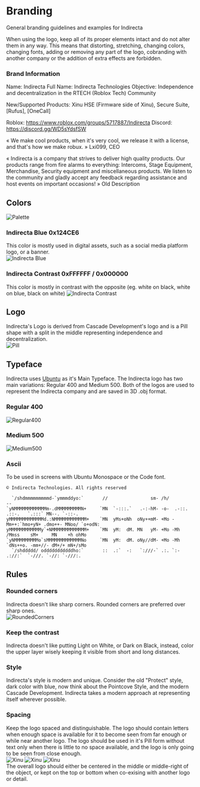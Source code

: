 # Branding
General branding guidelines and examples for Indirecta

When using the logo, keep all of its proper elements intact and do not alter them in any way. This means that distorting, 
stretching, changing colors, changing fonts, adding or removing any part of the logo, 
cobranding with another company or the addition of extra effects are forbidden.


### Brand Information

Name: Indirecta
Full Name: Indirecta Technologies
Objective: Independence and decentralization in the RTECH (Roblox Tech) Community

New/Supported Products: Xinu HSE (Firmware side of Xinu), Secure Suite, [Rufus], [OneCall]

Roblox: https://www.roblox.com/groups/5717887/Indirecta
Discord: https://discord.gg/WD5sYdsfSW

« We make cool products, when it's very cool, we release it with a license, and that's how we make robux. »  Lxi099, CEO

« Indirecta is a company that strives to deliver high quality  products.
Our products range from fire alarms to everything: Intercoms, Stage Equipment, Merchandise, Security equipment and miscellaneous products.
We listen to the community and gladly accept any feedback regarding assistance and host events on important occasions! » Old Description 

## Colors
![Palette](https://raw.githubusercontent.com/Indirecta-Technologies/branding/main/colorpalette.png)
### Indirecta Blue 0x124CE6
This color is mostly used in digital assets, such as a social media platform logo, or a banner.  
![Indirecta Blue](https://raw.githubusercontent.com/Indirecta-Technologies/branding/main/indirectablue.png)
### Indirecta Contrast 0xFFFFFF / 0x000000
This color is mostly in contrast with the opposite (eg. white on black, white on blue, black on white)
![Indirecta Contrast](https://raw.githubusercontent.com/Indirecta-Technologies/branding/main/indirectacontrast.png)

## Logo
Indirecta's Logo is derived from Cascade Development's logo and is a Pill shape with a split in the middle representing independence and decentralization.  
![Pill](https://raw.githubusercontent.com/Indirecta-Technologies/branding/main/indirectalogopill.png)

## Typeface
Indirecta uses [Ubuntu](https://design.ubuntu.com/font/) as it's Main Typeface.
The Indirecta logo has two main variations: Regular 400 and Medium 500.
Both of the logos are used to represent the Indirecta company and are saved in 3D .obj format.

### Regular 400  
![Regular400](https://raw.githubusercontent.com/Indirecta-Technologies/branding/main/indirectalogoregular400.png)

### Medium 500  
![Medium500](https://raw.githubusercontent.com/Indirecta-Technologies/branding/main/indirectalogomedium500.png)

### Ascii
To be used in screens with Ubuntu Monospace or the Code font.
```
© Indirecta Technologies. All rights reserved

  `/shdmmmmmmmmmd-`ymmmddyo:`       //                sm- /h/                        --             
`yNMMMMMMMMMMMMm-.dMMMMMMMMMN+     `MN  `-:::.`   .-:-hM- -o-  .-::.  .::-.   `.:::` MN--. `-::-.   
yMMMMMMMMMMMMMd.:NMMMMMMMMMMMM+    `MN  yMs+oNh  oNy++mM- +Mo -Mm++:`hmo+yN+ .dmo++- MNoo/ `o+odN:  
yMMMMMMMMMMMMy`+NMMMMMMMMMMMMM+    `MN  yM:  dM. MN   yM- +Mo -Mh   /Mmss    sM+     MN    +h ohMo  
`yNMMMMMMMMMo`sMMMMMMMMMMMMMNo     `MN  yM:  dM. oNy//dM- +Mo -Mh   `dNs++o. -mm+//- dM+/+ mN+/sMo  
  `/shddddd/ odddddddddddho:`       ::  .:`  -:   `:///-` .:. `:-     .://:`  `-///. `-//: `-///:. 
  ```

## Rules
### Rounded corners
Indirecta doesn't like sharp corners. Rounded corners are preferred over sharp ones.  
![RoundedCorners](https://raw.githubusercontent.com/Indirecta-Technologies/branding/main/roundedcorners.png)
### Keep the contrast
Indirecta doesn't like putting Light on White, or Dark on Black, instead, color the upper layer wisely keeping it visible from short and long distances.
### Style
Indirecta's style is modern and unique. Consider the old "Protect" style, dark color with blue, now think about the Pointcove Style, and the modern Cascade Development.
Indirecta takes a modern approach at representing itself wherever possible.
### Spacing
Keep the logo spaced and distinguishable. The logo should contain letters when enough space is available for it to become seen from far enough or while near another logo.
The logo should be used in it's Pill form without text only when there is little to no space available, and the logo is only going to be seen from close enough.  
![Xinu](https://raw.githubusercontent.com/Indirecta-Technologies/branding/main/xinubrandingexample.png)
![Xinu](https://raw.githubusercontent.com/Indirecta-Technologies/branding/main/xinubrandingexample2.png)
![Xinu](https://raw.githubusercontent.com/Indirecta-Technologies/branding/main/xinubrandingexample3.png)  
The overall logo should either be centered in the middle or middle-right of the object, or kept on the top or bottom when co-exising with another logo or detail.
